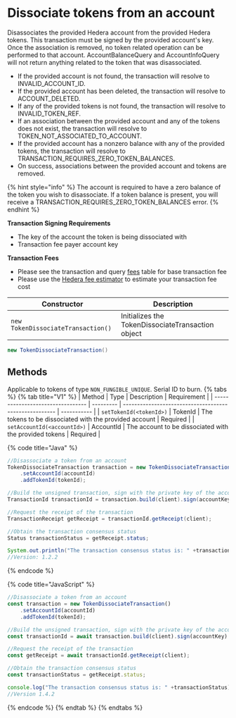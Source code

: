 # Dissociate tokens from an account

Disassociates the provided Hedera account from the provided Hedera tokens. This transaction must be signed by the provided account's key. Once the association is removed, no token related operation can be performed to that account. AccountBalanceQuery and AccountInfoQuery will not return anything related to the token that was disassociated.

* If the provided account is not found, the transaction will resolve to INVALID\_ACCOUNT\_ID.
* If the provided account has been deleted, the transaction will resolve to ACCOUNT\_DELETED.
* If any of the provided tokens is not found, the transaction will resolve to INVALID\_TOKEN\_REF.
* If an association between the provided account and any of the tokens does not exist, the transaction will resolve to TOKEN\_NOT\_ASSOCIATED\_TO\_ACCOUNT.
* If the provided account has a nonzero balance with any of the provided tokens, the transaction will resolve to TRANSACTION\_REQUIRES\_ZERO\_TOKEN\_BALANCES.
* On success, associations between the provided account and tokens are removed.

{% hint style="info" %}
The account is required to have a zero balance of the token you wish to disassociate. If a token balance is present, you will receive a TRANSACTION\_REQUIRES\_ZERO\_TOKEN\_BALANCES error.
{% endhint %}

**Transaction Signing Requirements**

* The key of the account the token is being dissociated with
* Transaction fee payer account key

**Transaction Fees**

* Please see the transaction and query [fees](../../../../networks/mainnet/fees/#transaction-and-query-fees) table for base transaction fee
* Please use the [Hedera fee estimator](https://hedera.com/fees) to estimate your transaction fee cost

| Constructor                        | Description                                       |
| ---------------------------------- | ------------------------------------------------- |
| `new TokenDissociateTransaction()` | Initializes the TokenDissociateTransaction object |

```java
new TokenDissociateTransaction()
```

## Methods

Applicable to tokens of type `NON_FUNGIBLE_UNIQUE`. Serial ID to burn.
{% tabs %}
{% tab title="V1" %}
| Method                            | Type      | Description                                            | Requirement |
| --------------------------------- | --------- | ------------------------------------------------------ | ----------- |
| `setTokenId(<tokenId>)`     | TokenId   | The tokens to be dissociated with the provided account | Required    |
| `setAccountId(<accountId>)` | AccountId | The account to be dissociated with the provided tokens | Required    |

{% code title="Java" %}
```java
//Disassociate a token from an account
TokenDissociateTransaction transaction = new TokenDissociateTransaction()
    .setAccountId(accountId)
    .addTokenId(tokenId);

//Build the unsigned transaction, sign with the private key of the account that is being dissociated from a token, submit the transaction to a Hedera network
TransactionId transactionId = transaction.build(client).sign(accountKey).execute(client);

//Request the receipt of the transaction
TransactionReceipt getReceipt = transactionId.getReceipt(client);

//Obtain the transaction consensus status
Status transactionStatus = getReceipt.status;

System.out.println("The transaction consensus status is: " +transactionStatus);
//Version: 1.2.2
```
{% endcode %}

{% code title="JavaScript" %}
```javascript
//Disassociate a token from an account
const transaction = new TokenDissociateTransaction()
    .setAccountId(accountId)
    .addTokenId(tokenId);

//Build the unsigned transaction, sign with the private key of the account that is being dissociated from a token, submit the transaction to a Hedera network
const transactionId = await transaction.build(client).sign(accountKey).execute(client);

//Request the receipt of the transaction
const getReceipt = await transactionId.getReceipt(client);

//Obtain the transaction consensus status
const transactionStatus = getReceipt.status;

console.log("The transaction consensus status is: " +transactionStatus);
//Version 1.4.2
```
{% endcode %}
{% endtab %}
{% endtabs %}
